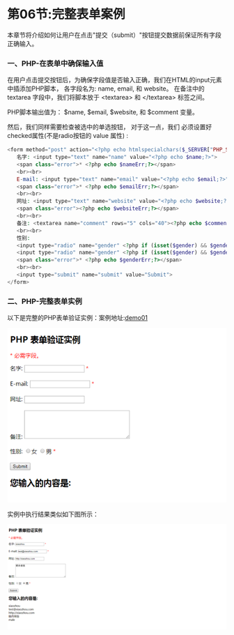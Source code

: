 # 第06节:完整表单案例
本章节将介绍如何让用户在点击"提交（submit）"按钮提交数据前保证所有字段正确输入。

### 一、PHP-在表单中确保输入值

在用户点击提交按钮后，为确保字段值是否输入正确，我们在HTML的input元素中插添加PHP脚本， 各字段名为: name, email, 和 website。 在备注中的 textarea 字段中，我们将脚本放于 \<textarea> 和 \</textarea> 标签之间。

PHP脚本输出值为： \$name, \$email, \$website, 和 \$comment 变量。 

然后，我们同样需要检查被选中的单选按钮， 对于这一点，我们 必须设置好checked属性(不是radio按钮的 value 属性) :

``` php
<form method="post" action="<?php echo htmlspecialchars($_SERVER["PHP_SELF"]);?>"> 
   名字: <input type="text" name="name" value="<?php echo $name;?>">
   <span class="error">* <?php echo $nameErr;?></span>
   <br><br>
   E-mail: <input type="text" name="email" value="<?php echo $email;?>">
   <span class="error">* <?php echo $emailErr;?></span>
   <br><br>
   网址: <input type="text" name="website" value="<?php echo $website;?>">
   <span class="error"><?php echo $websiteErr;?></span>
   <br><br>
   备注: <textarea name="comment" rows="5" cols="40"><?php echo $comment;?></textarea>
   <br><br>
   性别:
   <input type="radio" name="gender" <?php if (isset($gender) && $gender=="female") echo "checked";?>  value="female">女
   <input type="radio" name="gender" <?php if (isset($gender) && $gender=="male") echo "checked";?>  value="male">男
   <span class="error">* <?php echo $genderErr;?></span>
   <br><br>
   <input type="submit" name="submit" value="Submit"> 
</form>
```


### 二、PHP-完整表单实例
以下是完整的PHP表单验证实例：案例地址:[demo01](https://github.com/xiaozhoulee/php_example/blob/master/03-%E8%A1%A8%E5%8D%95/%E7%AC%AC03%E8%8A%82%EF%BC%9A%E8%A1%A8%E5%8D%95%E9%AA%8C%E8%AF%81/demo01/form02.php)

![images](../images/0303_img.png)

实例中执行结果类似如下图所示：

![images](../images/0306_png.png)
